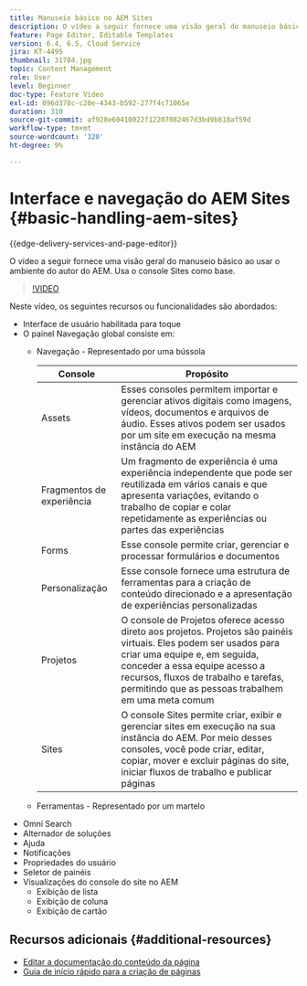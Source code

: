 ```yaml
---
title: Manuseio básico no AEM Sites
description: O vídeo a seguir fornece uma visão geral do manuseio básico ao usar o ambiente do autor do AEM. Usa o console Sites como base.
feature: Page Editor, Editable Templates
version: 6.4, 6.5, Cloud Service
jira: KT-4495
thumbnail: 31784.jpg
topic: Content Management
role: User
level: Beginner
doc-type: Feature Video
exl-id: 896d378c-c20e-4343-b592-277f4c71065e
duration: 310
source-git-commit: af928e60410022f12207082467d3bd9b818af59d
workflow-type: tm+mt
source-wordcount: '320'
ht-degree: 9%

---
```


# Interface e navegação do AEM Sites {#basic-handling-aem-sites}

{{edge-delivery-services-and-page-editor}}

O vídeo a seguir fornece uma visão geral do manuseio básico ao usar o ambiente do autor do AEM. Usa o console Sites como base.

>[!VIDEO](https://video.tv.adobe.com/v/31784?quality=12&learn=on)

Neste vídeo, os seguintes recursos ou funcionalidades são abordados:

* Interface de usuário habilitada para toque
* O painel Navegação global consiste em:
   * Navegação - Representado por uma bússola

     | Console | Propósito |
     |---|---|
     | Assets | Esses consoles permitem importar e gerenciar ativos digitais como imagens, vídeos, documentos e arquivos de áudio. Esses ativos podem ser usados por um site em execução na mesma instância do AEM | Communities | Esse console permite criar e gerenciar sites da comunidade para envolvimento e capacitação | Commerce | Isso permite gerenciar produtos, catálogos de produtos e pedidos relacionados aos sites do Commerce |
     | Fragmentos de experiência | Um fragmento de experiência é uma experiência independente que pode ser reutilizada em vários canais e que apresenta variações, evitando o trabalho de copiar e colar repetidamente as experiências ou partes das experiências |
     | Forms | Esse console permite criar, gerenciar e processar formulários e documentos |
     | Personalização | Esse console fornece uma estrutura de ferramentas para a criação de conteúdo direcionado e a apresentação de experiências personalizadas |
     | Projetos | O console de Projetos oferece acesso direto aos projetos. Projetos são painéis virtuais. Eles podem ser usados para criar uma equipe e, em seguida, conceder a essa equipe acesso a recursos, fluxos de trabalho e tarefas, permitindo que as pessoas trabalhem em uma meta comum |
     | Sites | O console Sites permite criar, exibir e gerenciar sites em execução na sua instância do AEM. Por meio desses consoles, você pode criar, editar, copiar, mover e excluir páginas do site, iniciar fluxos de trabalho e publicar páginas |

   * Ferramentas - Representado por um martelo
* Omni Search
* Alternador de soluções
* Ajuda
* Notificações
* Propriedades do usuário
* Seletor de painéis
* Visualizações do console do site no AEM
   * Exibição de lista
   * Exibição de coluna
   * Exibição de cartão






## Recursos adicionais {#additional-resources}

* [Editar a documentação do conteúdo da página](https://experienceleague.adobe.com/docs/experience-manager-cloud-service/sites/authoring/fundamentals/editing-content.html?lang=pt-BR)
* [Guia de início rápido para a criação de páginas](https://experienceleague.adobe.com/docs/experience-manager-cloud-service/sites/authoring/getting-started/quick-start.html)
